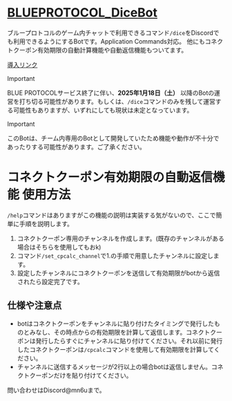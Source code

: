 # [BLUEPROTOCOL_DiceBot](https://github.com/South2190/BP_Dice)

ブループロトコルのゲーム内チャットで利用できるコマンド`/dice`をDiscordでも利用できるようにするBotです。Application Commands対応。
他にもコネクトクーポン有効期限の自動計算機能や自動返信機能もついてます。

[導入リンク](https://discord.com/api/oauth2/authorize?client_id=1197890984340623380&permissions=274877908992&scope=bot+applications.commands)

> [!important]
> BLUE PROTOCOLサービス終了に伴い、**2025年1月18日（土）** 以降のBotの運営を打ち切る可能性があります。もしくは、`/dice`コマンドのみを残して運営する可能性もありますが、いずれにしても現状は未定となっています。

> [!important]
> このBotは、チーム内専用のBotとして開発していたため機能や動作が不十分であったりする可能性があります。ご了承ください。

# コネクトクーポン有効期限の自動返信機能 使用方法
`/help`コマンドはありますがこの機能の説明は実装する気がないので、ここで簡単に手順を説明します。

1. コネクトクーポン専用のチャンネルを作成します。(既存のチャンネルがある場合はそちらを使用してもおk)
2. コマンド`/set_cpcalc_channel`で1.の手順で用意したチャンネルに設定します。
3. 設定したチャンネルにコネクトクーポンを送信して有効期限がbotから返信されたら設定完了です。

## 仕様や注意点
- botはコネクトクーポンをチャンネルに貼り付けたタイミングで発行したものとみなし、その時点からの有効期限を計算して返信します。コネクトクーポンは発行したらすぐにチャンネルに貼り付けてください。それ以前に発行したコネクトクーポンは`/cpcalc`コマンドを使用して有効期限を計算してください。
- チャンネルに送信するメッセージが2行以上の場合botは返信しません。コネクトクーポンだけを貼り付けてください。

問い合わせはDiscord@mn6uまで。
